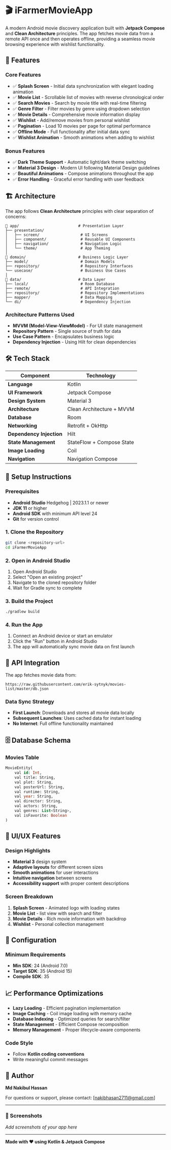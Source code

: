 # 🎬 iFarmerMovieApp

A modern Android movie discovery application built with **Jetpack Compose** and **Clean Architecture** principles. The app fetches movie data from a remote API once and then operates offline, providing a seamless movie browsing experience with wishlist functionality.

## 📱 Features

### Core Features
- ✅ **Splash Screen** - Initial data synchronization with elegant loading animation
- ✅ **Movie List** - Scrollable list of movies with reverse chronological order
- ✅ **Search Movies** - Search by movie title with real-time filtering
- ✅ **Genre Filter** - Filter movies by genre using dropdown selection
- ✅ **Movie Details** - Comprehensive movie information display
- ✅ **Wishlist** - Add/remove movies from personal wishlist
- ✅ **Pagination** - Load 10 movies per page for optimal performance
- ✅ **Offline Mode** - Full functionality after initial data sync
- ✅ **Wishlist Animation** - Smooth animations when adding to wishlist

### Bonus Features
- ✅ **Dark Theme Support** - Automatic light/dark theme switching
- ✅ **Material 3 Design** - Modern UI following Material Design guidelines
- ✅ **Beautiful Animations** - Compose animations throughout the app
- ✅ **Error Handling** - Graceful error handling with user feedback

## 🏗️ Architecture

The app follows **Clean Architecture** principles with clear separation of concerns:

```
📁 app/                          # Presentation Layer
├── presentation/
│   ├── screen/                  # UI Screens
│   ├── component/               # Reusable UI Components
│   ├── navigation/              # Navigation Logic
│   └── theme/                   # App Theming
│
📁 domain/                       # Business Logic Layer
├── model/                       # Domain Models
├── repository/                  # Repository Interfaces
└── usecase/                     # Business Use Cases
│
📁 data/                         # Data Layer
├── local/                       # Room Database
├── remote/                      # API Integration
├── repository/                  # Repository Implementations
├── mapper/                      # Data Mapping
└── di/                          # Dependency Injection
```

### Architecture Patterns Used
- **MVVM (Model-View-ViewModel)** - For UI state management
- **Repository Pattern** - Single source of truth for data
- **Use Case Pattern** - Encapsulates business logic
- **Dependency Injection** - Using Hilt for clean dependencies

## 🛠️ Tech Stack

| Component | Technology |
|-----------|------------|
| **Language** | Kotlin |
| **UI Framework** | Jetpack Compose |
| **Design System** | Material 3 |
| **Architecture** | Clean Architecture + MVVM |
| **Database** | Room |
| **Networking** | Retrofit + OkHttp |
| **Dependency Injection** | Hilt |
| **State Management** | StateFlow + Compose State |
| **Image Loading** | Coil |
| **Navigation** | Navigation Compose |

## 🚀 Setup Instructions

### Prerequisites
- **Android Studio** Hedgehog | 2023.1.1 or newer
- **JDK 11** or higher
- **Android SDK** with minimum API level 24
- **Git** for version control

### 1. Clone the Repository
```bash
git clone <repository-url>
cd iFarmerMovieApp
```

### 2. Open in Android Studio
1. Open Android Studio
2. Select "Open an existing project"
3. Navigate to the cloned repository folder
4. Wait for Gradle sync to complete

### 3. Build the Project
```bash
./gradlew build
```

### 4. Run the App
1. Connect an Android device or start an emulator
2. Click the "Run" button in Android Studio
3. The app will automatically sync movie data on first launch


## 📡 API Integration

The app fetches movie data from:
```
https://raw.githubusercontent.com/erik-sytnyk/movies-list/master/db.json
```

### Data Sync Strategy
- **First Launch**: Downloads and stores all movie data locally
- **Subsequent Launches**: Uses cached data for instant loading
- **No Internet**: Full offline functionality maintained

## 🗄️ Database Schema

### Movies Table
```sql
MovieEntity(
    val id: Int,
    val title: String,
    val plot: String,
    val posterUrl: String,
    val runtime: String,
    val year: String,
    val director: String,
    val actors: String,
    val genres: List<String>,
    val isFavorite: Boolean 
)
```


## 🎨 UI/UX Features

### Design Highlights
- **Material 3** design system
- **Adaptive layouts** for different screen sizes
- **Smooth animations** for user interactions
- **Intuitive navigation** between screens
- **Accessibility support** with proper content descriptions

### Screen Breakdown
1. **Splash Screen** - Animated logo with loading states
2. **Movie List** - list view with search and filter
3. **Movie Details** - Rich movie information with backdrop
4. **Wishlist** - Personal collection management

## 🔧 Configuration


### Minimum Requirements
- **Min SDK**: 24 (Android 7.0)
- **Target SDK**: 35 (Android 15)
- **Compile SDK**: 35

## 📈 Performance Optimizations

- **Lazy Loading** - Efficient pagination implementation
- **Image Caching** - Coil image loading with memory cache
- **Database Indexing** - Optimized queries for search/filter
- **State Management** - Efficient Compose recomposition
- **Memory Management** - Proper lifecycle-aware components

### Code Style
- Follow **Kotlin coding conventions**
- Write meaningful commit messages


## 👥 Author

**Md Nakibul Hassan**

For questions or support, please contact: [nakibhasan2711@gmail.com]

---

### 📱 Screenshots

*Add screenshots of your app here*

---

**Made with ❤️ using Kotlin & Jetpack Compose**
